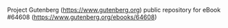Project Gutenberg (https://www.gutenberg.org) public repository for
eBook #64608 (https://www.gutenberg.org/ebooks/64608)
